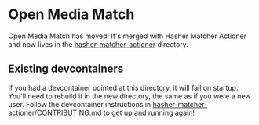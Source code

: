 # Open Media Match
Open Media Match has moved! It's merged with Hasher Matcher Actioner and now lives in the [hasher-matcher-actioner](https://github.com/facebook/ThreatExchange/tree/main/hasher-matcher-actioner) directory.

## Existing devcontainers
If you had a devcontainer pointed at this directory, it will fail on startup. You'll need to rebuild it in the new directory, the same as if you were a new user. Follow the devcontainer instructions in [hasher-matcher-actioner/CONTRIBUTING.md](https://github.com/facebook/ThreatExchange/blob/main/hasher-matcher-actioner/CONTRIBUTING.md) to get up and running again!
